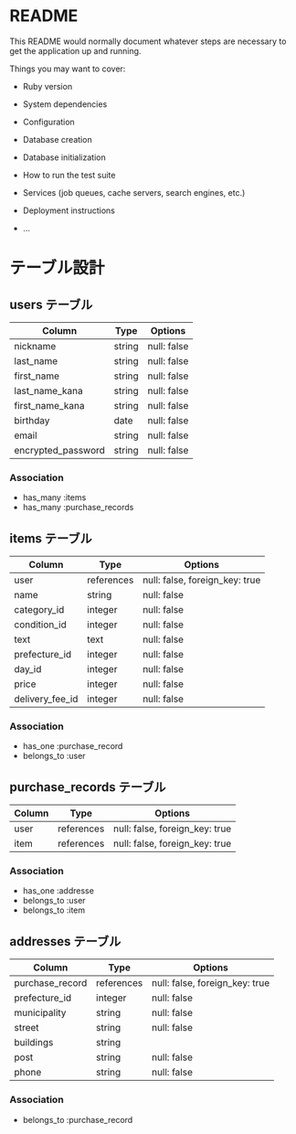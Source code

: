 # README

This README would normally document whatever steps are necessary to get the
application up and running.

Things you may want to cover:

* Ruby version

* System dependencies

* Configuration

* Database creation

* Database initialization

* How to run the test suite

* Services (job queues, cache servers, search engines, etc.)

* Deployment instructions

* ...

# テーブル設計

## users テーブル

| Column         | Type   | Options     |
| --------       | ------ | ----------- |
| nickname        | string | null: false |
| last_name       | string | null: false |
| first_name      | string | null: false |
| last_name_kana  | string | null: false |
| first_name_kana | string | null: false |
| birthday        | date | null: false |
| email           | string | null: false |
| encrypted_password        | string | null: false |

### Association

- has_many :items
- has_many :purchase_records

## items テーブル

| Column              | Type       | Options                        |
| ------              | ------     | -----------                    |
| user          | references | null: false, foreign_key: true |
| name          | string     | null: false                    |
| category_id   | integer    | null: false                    |
| condition_id  | integer    | null: false                    |
| text          | text       | null: false                    |
| prefecture_id | integer    | null: false                    |
| day_id        | integer    | null: false                    |
| price         | integer    | null: false                    |
| delivery_fee_id  | integer     | null: false                    |


### Association

- has_one :purchase_record
- belongs_to :user

## purchase_records テーブル

| Column                 | Type       | Options                        |
| ------                 | ---------- | ------------------------------ |
| user  | references | null: false, foreign_key: true |
| item  | references | null: false, foreign_key: true |

### Association

- has_one :addresse
- belongs_to :user
- belongs_to :item

## addresses テーブル

| Column                    | Type           | Options                        |
| -------                   | ----------     | ------------------------------ |
| purchase_record | references     | null: false, foreign_key: true |
| prefecture_id   | integer        | null: false                    |
| municipality    | string         | null: false                    |
| street          | string         | null: false                    |
| buildings       | string         |                                |
| post            | string         | null: false                    |
| phone           | string         | null: false                    |

### Association

- belongs_to :purchase_record
